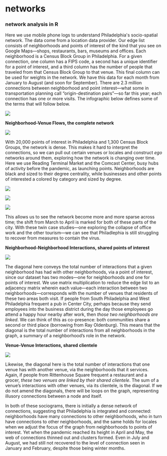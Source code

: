 # networks
### network analysis in R

Here we use mobile phone logs to understand Philadelphia's socio-spatial network. The data come from a location data provider. Our edge list consists of neighborhoods and points of interest of the kind that you see on Google Maps—shops, restaurants, bars, museums and offices. Each neighborhood is a Census Block Group in Philadelphia. For a given connection, one column has a FIPS code, a second has a unique identifier for a point of interest, and a third column has the number of people that traveled from that Census Block Group to that venue. This final column can be used for weights in the network. We have this data for each month from January to August (and soon for September). There are 2.3 million connections between neighborhood and point interest—what some in transportation planning call “origin-destination pairs”—so far this year; each connection has one or more visits. The infographic below defines some of the terms that will follow below.  

![](viz/infographic.png)

**Neighborhood-Venue Flows, the complete network**

![](viz/agg_graphopt.png)

With 20,000 points of interest in Philadelphia and 1,300 Census Block Groups, the network is dense. This makes it hard to interpret the connections, so we can pull out certain venues or locales and construct *ego* networks around them, exploring how the network is changing over time. Here we use Reading Terminal Market and the Comcast Center, busy hubs of activity before the pandemic, as launching points. Neighborhoods are black and sized to their degree centrality, while businesses and other points of interested a colored by category and sized by degree.

![](viz/cmap.png)

![](viz/poi_comcast.gif)

![](viz/poi_reading.gif)

This allows us to see the network become more and more sparse across time; the shift from March to April is marked for both of these parts of the city. With these twin case studies—one exploring the collapse of office work and the other tourism—we can see that Philadlephia is still struggling to recover from measures to contain the virus. 

**Neighborhood-Neighborhood Interactions, shared points of interest**

![](viz/mode_one.gif)

The diagonal here conveys the total number of interactions that a given neighborhood has had with other neighborhoods, via a point of interest, since our dataset has two modes—one for neighborhoods and one for points of interest. We use matrix multiplication to reduce the edge list to an adjacency matrix wherein each value—each interaction between two neighborhoods—corresponds with the number of venues that residents of these two areas both visit. If people from South Philadelphia and West Philadelphia frequent a pub in Center City, perhaps because they send employees into the business district during the day those employees go attend a happy hour nearby after work, then *those two neighborhoods are linked*. We can think of this as co-presence: both communities share a second or third place (borrowing from Ray Oldenburg). This means that the diagonal is the total number of interactions from all neighborhoods in the graph, a summary of a neighborhood’s role in the network.  

**Venue-Venue Interactions, shared clientele**

![](viz/mode_two.gif)

Likewise, the diagonal here is the total number of interactions that one venue has with another venue, via the neighborhoods that it services. Again, if people from Rittenhouse Square frequent a restaurant and a grocer, *these two venues are linked by their shared clientele*. The sum of a venue’s interactions with other venues, via its clientele, is the diagonal. If we do not amend the diagonals, there will be loops on the graph, representing illusory connections between a node and itself.  

In both of these sociograms, there is initially a dense network of connections, suggesting that Philadelphia is integrated and connected: neighborhoods have many connections to other neighborhoods, who in turn have connections to other neighborhoods, and the same holds for locales when we adjust the focus of the graph from neighborhoods to points of interest. Yet when the pandemic reached its height in April and May, the web of connections thinned out and clusters formed. Even in July and August, we had still not recovered to the level of connection seen in January and February, despite those being winter months.    
